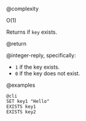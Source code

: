 @complexity

O(1)


Returns if `key` exists.

@return

@integer-reply, specifically:

* `1` if the key exists.
* `0` if the key does not exist.

@examples

    @cli
    SET key1 "Hello"
    EXISTS key1
    EXISTS key2

